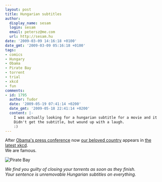 ```yaml
---
layout: post
title: Hungarian subtitles
author:
  display_name: sesam
  login: sesam
  email: petersz@me.com
  url: http://sesam.hu
date: '2009-03-09 14:16:18 +0100'
date_gmt: '2009-03-09 05:16:18 +0100'
tags:
- comics
- Hungary
- Obama
- Pirate Bay
- torrent
- trial
- xkcd
- fun
comments:
- id: 1795
  author: Tudor
  date: '2009-05-19 07:41:14 +0200'
  date_gmt: '2009-05-18 22:41:14 +0200'
  content: |-
    I was actually looking for a hungarian subtitle for a movie and it led me to this post.
    Didn't get the subtitle, but wound up with a laugh.
    :)
---
```


After [Obama's press conference](http://www.washingtonpost.com/wp-dyn/content/article/2009/03/03/AR2009030301936.html) now [our beloved country](http://www.youtube.com/watch?v=VJq9GwxHJQk) appears in [the latest xkcd](http://xkcd.com/553).  
We are famous.

![Pirate Bay](http://imgs.xkcd.com/comics/pirate_bay.png)

_We find you guilty of closing your torrents as soon as they finish.  
Your sentence is unremovable Hungarian subtitles on everything._
